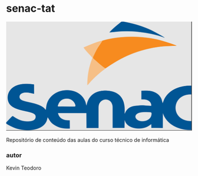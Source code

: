 # senac-tat
![senac](https://github.com/Kevinteodoro7/senac-tat/blob/main/UC1/assets/senac.PNG)

Repositório de conteúdo das aulas do curso técnico de informática
### autor
Kevin Teodoro
